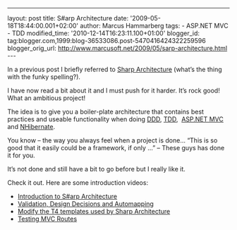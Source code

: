 ---
layout: post
title: S#arp Architecture date: '2009-05-18T18:44:00.001+02:00'
author: Marcus Hammarberg
tags: -
ASP.NET MVC - TDD modified_time: '2010-12-14T16:23:11.100+01:00'
blogger_id: tag:blogger.com,1999:blog-36533086.post-5470416424322259596
blogger_orig_url: http://www.marcusoft.net/2009/05/sarp-architecture.html ---

In a previous post I briefly referred to [Sharp
Architecture](http://code.google.com/p/sharp-architecture/) (what’s the
thing with the funky spelling?).

I have now read a bit about it and I must push for it harder. It’s rock
good! What an ambitious project!

The idea is to give you a boiler-plate architecture that contains best
practices and useable functionality when doing
<a href="http://en.wikipedia.org/wiki/Domain-driven_design"
target="_blank">DDD</a>,
<a href="http://en.wikipedia.org/wiki/Test-driven_development"
target="_blank">TDD</a>, 
<a href="http://www.asp.net/mvc/" target="_blank">ASP.NET MVC</a> and
<a href="https://www.hibernate.org/343.html"
target="_blank">NHibernate</a>.

You know – the way you always feel when a project is done… “This is so
good that it easily could be a framework, if only …” – These guys has
done it for you.

It’s not done and still have a bit to go before but I really like it.

Check it out. Here are some introduction videos:

-   <a href="http://dimecasts.net/Casts/CastDetails/75"
    target="_blank">Introduction to S#arp Architecture</a>
-   <a href="http://dimecasts.net/Casts/CastDetails/97"
    target="_blank">Validation, Design Decisions and Automapping</a>
-   <a href="http://dimecasts.net/Casts/CastDetails/102"
    target="_blank">Modify the T4 templates used by Sharp Architecture</a>
-   <a href="http://dimecasts.net/Casts/CastDetails/107"
    target="_blank">Testing MVC Routes</a>
